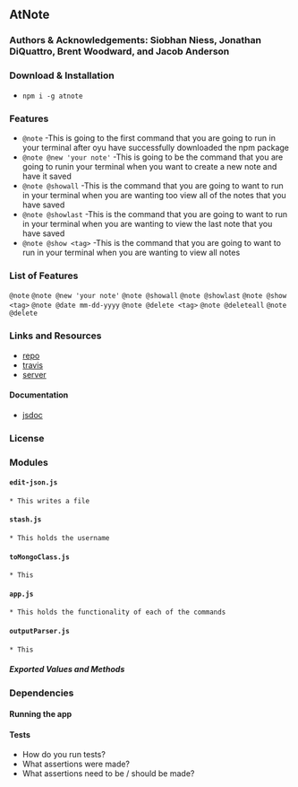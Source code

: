 ## AtNote

### Authors & Acknowledgements: Siobhan Niess, Jonathan DiQuattro, Brent Woodward, and Jacob Anderson

### Download & Installation
* `npm i -g atnote`

### Features
* `@note` -This is going to the first command that you are going to run in your terminal after oyu have successfully downloaded the npm package
* `@note @new 'your note'` -This is going to be the command that you are going to runin your terminal when you want to create a new note and have it saved
* `@note @showall` -This is the command that you are going to want to run in your terminal when you are wanting too view all of the notes that you have saved
* `@note @showlast` -This is the command that you are going to want to run in your terminal when you are wanting to view the last note that you have saved
* `@note @show <tag>` -This is the command that you are going to want to run in your terminal when you are wanting to view all notes 

### List of Features
`@note` 
`@note @new 'your note'` 
`@note @showall`
`@note @showlast`
`@note @show <tag>`
`@note @date mm-dd-yyyy`
`@note @delete <tag>`
`@note @deleteall`
`@note @delete`

### Links and Resources
* [repo](https://github.com/AtNote/clientAtNote)
* [travis]()
* [server]()

#### Documentation
* [jsdoc](https://at-note.herokuapp.com/clientdocs/)

### License

### Modules
#### `edit-json.js`
    * This writes a file 
#### `stash.js`
    * This holds the username 
#### `toMongoClass.js`
    * This 
#### `app.js`
    * This holds the functionality of each of the commands
#### `outputParser.js`
    * This 

##### Exported Values and Methods
### Dependencies

#### Running the app
  
#### Tests
* How do you run tests?
* What assertions were made?
* What assertions need to be / should be made?